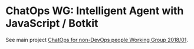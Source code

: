 # ChatOps WG: Intelligent Agent with JavaScript / Botkit

See main project [ChatOps for non-DevOps people Working Group 2018/01](https://github.com/fititnt/chatops-wg).
